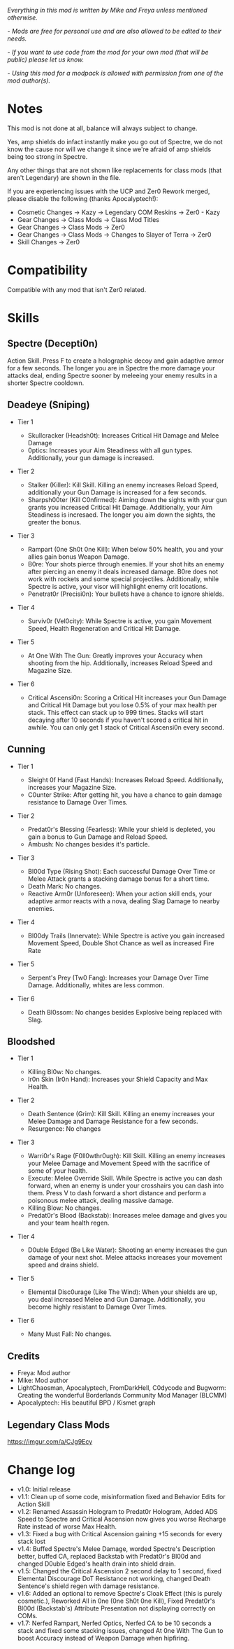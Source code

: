 *Everything in this mod is written by Mike and Freya unless mentioned otherwise.*

*- Mods are free for personal use and are also allowed to be edited to their needs.*

*- If you want to use code from the mod for your own mod (that will be public) please let us know.*

*- Using this mod for a modpack is allowed with permission from one of the mod author(s).*

# Notes

This mod is not done at all, balance will always subject to change.

Yes, amp shields do infact instantly make you go out of Spectre, we do not know the cause nor will we change it since we're afraid of amp shields being too strong in Spectre.

Any other things that are not shown like replacements for class mods (that aren't Legendary) are shown in the file.

If you are experiencing issues with the UCP and Zer0 Rework merged, please disable the following (thanks Apocalyptech!):
- Cosmetic Changes -> Kazy -> Legendary COM Reskins -> Zer0 - Kazy
- Gear Changes -> Class Mods -> Class Mod Titles
- Gear Changes -> Class Mods -> Zer0
- Gear Changes -> Class Mods -> Changes to Slayer of Terra -> Zer0
- Skill Changes -> Zer0

# Compatibility

Compatible with any mod that isn't Zer0 related.

# Skills

## Spectre (Decepti0n)

Action Skill. Press F to create a holographic decoy and gain adaptive armor for a few seconds. The longer you are in Spectre the more damage your attacks deal, ending Spectre sooner by meleeing your enemy results in a shorter Spectre cooldown.

## Deadeye (Sniping)

- Tier 1
  - Skullcracker (Headsh0t): Increases Critical Hit Damage and Melee Damage
  - 0ptics: Increases your Aim Steadiness with all gun types. Additionally, your gun damage is increased.

- Tier 2
  - Stalker (Killer): Kill Skill. Killing an enemy increases Reload Speed, additionally your Gun Damage is increased for a few seconds.
  - Sharpsh00ter (Kill C0nfirmed): Aiming down the sights with your gun grants you increased Critical Hit Damage. Additionally, your Aim Steadiness is incresaed. The longer you aim down the sights, the greater the bonus.

- Tier 3
  - Rampart (0ne Sh0t 0ne Kill): When below 50% health, you and your allies gain bonus Weapon Damage.
  - B0re: Your shots pierce through enemies. If your shot hits an enemy after piercing an enemy it deals increased damage. B0re does not work with rockets and some special projectiles. Additionally, while Spectre is active, your visor will highlight enemy crit locations.
  - Penetrat0r (Precisi0n): Your bullets have a chance to ignore shields.

- Tier 4
  - Surviv0r (Vel0city): While Spectre is active, you gain Movement Speed, Health Regeneration and Critical Hit Damage.

- Tier 5
  - At One With The Gun: Greatly improves your Accuracy when shooting from the hip. Additionally, increases Reload Speed and Magazine Size.

- Tier 6
  - Critical Ascensi0n: Scoring a Critical Hit increases your Gun Damage and Critical Hit Damage but you lose 0.5% of your max health per stack. This effect can stack up to 999 times. Stacks will start decaying after 10 seconds if you haven't scored a critical hit in awhile. You can only get 1 stack of Critical Ascensi0n every second.


## Cunning

- Tier 1
  - Sleight 0f Hand (Fast Hands): Increases Reload Speed. Additionally, increases your Magazine Size.
  - C0unter Strike: After getting hit, you have a chance to gain damage resistance to Damage Over Times.

- Tier 2
  - Predat0r's Blessing (Fearless): While your shield is depleted, you gain a bonus to Gun Damage and Reload Speed.
  - Ambush: No changes besides it's particle.

- Tier 3
  - Bl00d Type (Rising Shot): Each successful Damage Over Time or Melee Attack grants a stacking damage bonus for a short time.
  - Death Mark: No changes.
  - Reactive Arm0r (Unforeseen): When your action skill ends, your adaptive armor reacts with a nova, dealing Slag Damage to nearby enemies.

- Tier 4
  - Bl00dy Trails (Innervate): While Spectre is active you gain increased Movement Speed, Double Shot Chance as well as increased Fire Rate

- Tier 5
  - Serpent's Prey (Tw0 Fang): Increases your Damage Over Time Damage. Additionally, whites are less common.

- Tier 6
  - Death Bl0ssom: No changes besides Explosive being replaced with Slag.

## Bloodshed

- Tier 1
  - Killing Bl0w: No changes.
  - Ir0n Skin (Ir0n Hand): Increases your Shield Capacity and Max Health.

- Tier 2
  - Death Sentence (Grim): Kill Skill. Killing an enemy increases your Melee Damage and Damage Resistance for a few seconds.
  - Resurgence: No changes
  
- Tier 3
  - Warri0r's Rage (F0ll0wthr0ugh): Kill Skill. Killing an enemy increases your Melee Damage and Movement Speed with the sacrifice of some of your health.
  - Execute: Melee Override Skill. While Spectre is active you can dash forward, when an enemy is under your crosshairs you can dash into them. Press V to dash forward a short distance and perform a poisonous melee attack, dealing massive damage.
  - Killing Blow: No changes.
  - Predat0r's Blood (Backstab): Increases melee damage and gives you and your team health regen.

- Tier 4
  - D0uble Edged (Be Like Water): Shooting an enemy increases the gun damage of your next shot. Melee attacks increases your movement speed and drains shield.

- Tier 5
  - Elemental Disc0urage (Like The Wind): When your shields are up, you deal increased Melee and Gun Damage. Additionally, you become highly resistant to Damage Over Times.

- Tier 6
  - Many Must Fall: No changes.

## Credits

- Freya: Mod author
- Mike: Mod author
- LightChaosman, Apocalyptech, FromDarkHell, C0dycode and Bugworm: Creating the wonderful Borderlands Community Mod Manager (BLCMM)
- Apocalyptech: His beautiful BPD / Kismet graph

## Legendary Class Mods

https://imgur.com/a/CJg9Ecy

# Change log 
- v1.0: Initial release
- v1.1: Clean up of some code, misinformation fixed and Behavior Edits for Action Skill
- v1.2: Renamed Assassin Hologram to Predat0r Hologram, Added ADS Speed to Spectre and Critical Ascension now gives you worse Recharge Rate instead of worse Max Health.
- v1.3: Fixed a bug with Critical Ascension gaining +15 seconds for every stack lost
- v1.4: Buffed Spectre's Melee Damage, worded Spectre's Description better, buffed CA, replaced Backstab with Predat0r's Bl00d and changed D0uble Edged's health drain into shield drain.
- v1.5: Changed the Critical Ascension 2 second delay to 1 second, fixed Elemental Discourage DoT Resistance not working, changed Death Sentence's shield regen with damage resistance.
- v1.6: Added an optional to remove Spectre's Cloak Effect (this is purely cosmetic.), Reworked All in 0ne (0ne Sh0t 0ne Kill), Fixed Predat0r's Bl00d (Backstab's) Attribute Presentation not displaying correctly on COMs.
- v1.7: Nerfed Rampart, Nerfed Optics, Nerfed CA to be 10 seconds a stack and fixed some stacking issues, changed At 0ne With The Gun to boost Accuracy instead of Weapon Damage when hipfiring.
